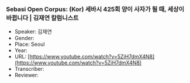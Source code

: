 ### Sebasi Open Corpus: (Kor) 세바시 425회 양이 사자가 될 때, 세상이 바뀝니다 | 김재연 칼럼니스트

- Speaker: 김재연
- Gender: 
- Place: Seoul
- Year: 
- URL: [https://www.youtube.com/watch?v=5ZiH7dmX4N8](https://www.youtube.com/watch?v=5ZiH7dmX4N8)
- Transcriber: 
- Reviewer: 


